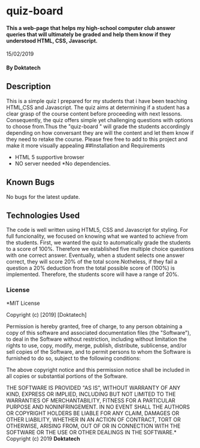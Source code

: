 # quiz-board
#### This a web-page that helps my high-school computer club answer queries that will ultimately be graded and help them know if they understood HTML, CSS, Javascript.
 15/02/2019
#### By **Doktatech**
## Description
This is a simple quiz I prepared for my students that i have been teaching HTML,CSS and Javascript. The quiz aims at determining if a student has a clear grasp of the course content before proceeding with next lessons. Consequently, the quiz offers simple yet challenging questions with options to choose from.Thus the "quiz-board " will grade the students accordingly depending on how conversant they are will the content and let them know if they need to retake the course.  Please free free to add to this project and make it more visually appealing
##Installation and Requirements
 
* HTML 5 supportive browser
* NO server needed
*No dependencies.

## Known Bugs
No bugs for the latest update.
## Technologies Used
 The code is well written using HTML5, CSS and Javascript for styling. For full funcionality, we focused on knowing what we wanted to achieve from the students. First, we wanted the quiz to automatically grade the students to a score of 100%. Therefore we established five multiple choice questions with one correct answer. Eventually, when a student selects one answer correct, they will score 20% of the total score.Notheless, if they fail a question a 20% deduction from the total possible score of (100%) is implemented. Therefore, the students score will have a range of 20%.
### License
*MIT License

Copyright (c) [2019] [Doktatech]

Permission is hereby granted, free of charge, to any person obtaining a copy
of this software and associated documentation files (the "Software"), to deal
in the Software without restriction, including without limitation the rights
to use, copy, modify, merge, publish, distribute, sublicense, and/or sell
copies of the Software, and to permit persons to whom the Software is
furnished to do so, subject to the following conditions:

The above copyright notice and this permission notice shall be included in all
copies or substantial portions of the Software.

THE SOFTWARE IS PROVIDED "AS IS", WITHOUT WARRANTY OF ANY KIND, EXPRESS OR
IMPLIED, INCLUDING BUT NOT LIMITED TO THE WARRANTIES OF MERCHANTABILITY,
FITNESS FOR A PARTICULAR PURPOSE AND NONINFRINGEMENT. IN NO EVENT SHALL THE
AUTHORS OR COPYRIGHT HOLDERS BE LIABLE FOR ANY CLAIM, DAMAGES OR OTHER
LIABILITY, WHETHER IN AN ACTION OF CONTRACT, TORT OR OTHERWISE, ARISING FROM,
OUT OF OR IN CONNECTION WITH THE SOFTWARE OR THE USE OR OTHER DEALINGS IN THE
SOFTWARE.*
Copyright (c) 2019 **Doktatech**
